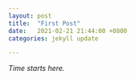 ```yaml
---
layout: post
title:  "First Post"
date:   2021-02-21 21:44:00 +0800
categories: jekyll update

---
```




*Time starts here.*